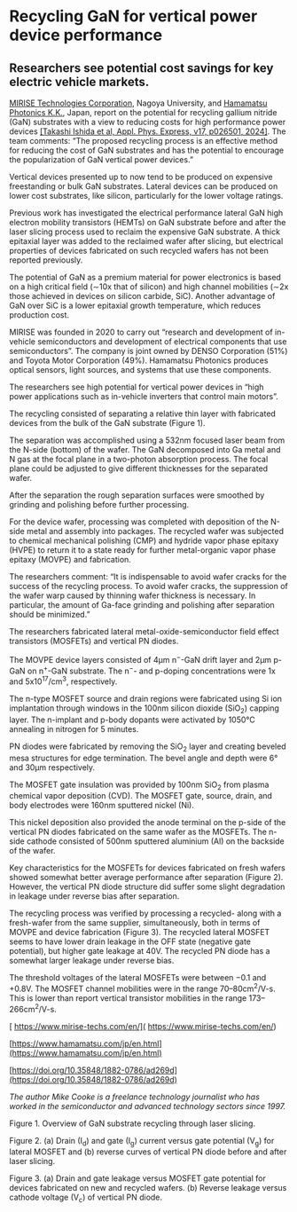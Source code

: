 # Recycling GaN for vertical power device performance

## Researchers see potential cost savings for key electric vehicle markets.

[MIRISE Technologies Corporation](https://www.mirise-techs.com/en/), Nagoya University, and [Hamamatsu Photonics K.K.](https://www.hamamatsu.com/jp/en.html), Japan, report on the potential for recycling gallium nitride (GaN) substrates with a view to reducing costs for high performance power devices [[Takashi Ishida et al, Appl. Phys. Express, v17, p026501, 2024]](https://doi.org/10.35848/1882-0786/ad269d). The team comments: “The proposed recycling process is an effective method for reducing the cost of GaN substrates and has the potential to encourage the popularization of GaN vertical power devices.”

Vertical devices presented up to now tend to be produced on expensive freestanding or bulk GaN substrates. Lateral devices can be produced on lower cost substrates, like silicon, particularly for the lower voltage ratings.

Previous work has investigated the electrical performance lateral GaN high electron mobility transistors (HEMTs) on GaN substrate before and after the laser slicing process used to reclaim the expensive GaN substrate. A thick epitaxial layer was added to the reclaimed wafer after slicing, but electrical properties of devices fabricated on such recycled wafers has not been reported previously.

The potential of GaN as a premium material for power electronics is based on a high critical field (&sim;10x that of silicon) and high channel mobilities (&sim;2x those achieved in devices on silicon carbide, SiC). Another advantage of GaN over SiC is a lower epitaxial growth temperature, which reduces production cost.

MIRISE was founded in 2020 to carry out “research and development of in-vehicle semiconductors and development of electrical components that use semiconductors”. The company is joint owned by DENSO Corporation (51%) and Toyota Motor Corporation (49%). Hamamatsu Photonics produces optical sensors, light sources, and systems that use these components.

The researchers see high potential for vertical power devices in “high power applications such as in-vehicle inverters that control main motors”.

The recycling consisted of separating a relative thin layer with fabricated devices from the bulk of the GaN substrate (Figure 1).

The separation was accomplished using a 532nm focused laser beam from the N-side (bottom) of the wafer. The GaN decomposed into Ga metal and N gas at the focal plane in a two-photon absorption process. The focal plane could be adjusted to give different thicknesses for the separated wafer.

After the separation the rough separation surfaces were smoothed by grinding and polishing before further processing.

For the device wafer, processing was completed with deposition of the N-side metal and assembly into packages. The recycled wafer was subjected to chemical mechanical polishing (CMP) and hydride vapor phase epitaxy (HVPE) to return it to a state ready for further metal-organic vapor phase epitaxy (MOVPE) and fabrication.

The researchers comment: “It is indispensable to avoid wafer cracks for the success of the recycling process. To avoid wafer cracks, the suppression of the wafer warp caused by thinning wafer thickness is necessary. In particular, the amount of Ga-face grinding and polishing after separation should be minimized.”

The researchers fabricated lateral metal-oxide-semiconductor field effect transistors (MOSFETs) and vertical PN diodes.

The MOVPE device layers consisted of 4&micro;m n<sup>−</sup>-GaN drift layer and 2&micro;m p-GaN on n<sup>+</sup>-GaN substrate. The n<sup>−</sup>- and p-doping concentrations were 1x and 5x10<sup>17</sup>/cm<sup>3</sup>, respectively.

The n-type MOSFET source and drain regions were fabricated using Si ion implantation through windows in the 100nm silicon dioxide (SiO<sub>2</sub>) capping layer. The n-implant and p-body dopants were activated by 1050&deg;C annealing in nitrogen for 5 minutes.

PN diodes were fabricated by removing the SiO<sub>2</sub> layer and creating beveled mesa structures for edge termination. The bevel angle and depth were 6&deg; and 30&micro;m respectively.

The MOSFET gate insulation was provided by 100nm SiO<sub>2</sub> from plasma chemical vapor deposition (CVD). The MOSFET gate, source, drain, and body electrodes were 160nm sputtered nickel (Ni).

This nickel deposition also provided the anode terminal on the p-side of the vertical PN diodes fabricated on the same wafer as the MOSFETs. The n-side cathode consisted of 500nm sputtered aluminium (Al) on the backside of the wafer.

Key characteristics for the MOSFETs for devices fabricated on fresh wafers showed somewhat better average performance after separation (Figure 2). However, the vertical PN diode structure did suffer some slight degradation in leakage under reverse bias after separation.

The recycling process was verified by processing a recycled- along with a fresh-wafer from the same supplier, simultaneously, both in terms of MOVPE and device fabrication (Figure 3). The recycled lateral MOSFET seems to have lower drain leakage in the OFF state (negative gate potential), but higher gate leakage at 40V. The recycled PN diode has a somewhat larger leakage under reverse bias.

The threshold voltages of the lateral MOSFETs were between −0.1 and +0.8V. The MOSFET channel mobilities were in the range 70–80cm<sup>2</sup>/V-s. This is lower than report vertical transistor mobilities in the range 173–266cm<sup>2</sup>/V-s.

[
https://www.mirise-techs.com/en/](
https://www.mirise-techs.com/en/)

[https://www.hamamatsu.com/jp/en.html](https://www.hamamatsu.com/jp/en.html)

[https://doi.org/10.35848/1882-0786/ad269d](https://doi.org/10.35848/1882-0786/ad269d)

_The author Mike Cooke is a freelance technology journalist who has worked in the semiconductor and advanced technology sectors since 1997._

Figure 1. Overview of GaN substrate recycling through laser slicing. 

Figure 2. (a) Drain (I<sub>d</sub>) and gate (I<sub>g</sub>) current versus gate potential (V<sub>g</sub>) for lateral MOSFET and (b) reverse curves of vertical PN diode before and after laser slicing. 

Figure 3. (a) Drain and gate leakage versus MOSFET gate potential for devices fabricated on new and recycled wafers. (b) Reverse leakage versus cathode voltage (V<sub>c</sub>) of vertical PN diode. 